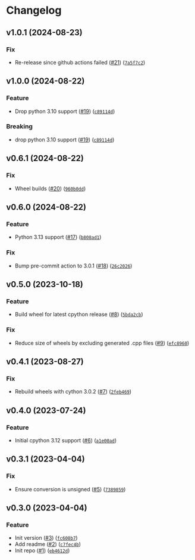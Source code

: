 # Changelog

<!--next-version-placeholder-->

## v1.0.1 (2024-08-23)

### Fix

* Re-release since github actions failed ([#21](https://github.com/bdraco/fnv-hash-fast/issues/21)) ([`7a5f7c2`](https://github.com/bdraco/fnv-hash-fast/commit/7a5f7c2637fe63dcba4c2f40f26be4c334ba7e7a))

## v1.0.0 (2024-08-22)

### Feature

* Drop python 3.10 support ([#19](https://github.com/bdraco/fnv-hash-fast/issues/19)) ([`c89114d`](https://github.com/bdraco/fnv-hash-fast/commit/c89114d8b63f8d4085d14ae43387f3ffa6be829a))

### Breaking

* drop python 3.10 support ([#19](https://github.com/bdraco/fnv-hash-fast/issues/19)) ([`c89114d`](https://github.com/bdraco/fnv-hash-fast/commit/c89114d8b63f8d4085d14ae43387f3ffa6be829a))

## v0.6.1 (2024-08-22)

### Fix

* Wheel builds ([#20](https://github.com/bdraco/fnv-hash-fast/issues/20)) ([`960b0dd`](https://github.com/bdraco/fnv-hash-fast/commit/960b0dd37d314e6a98bb76eb4a9a2b33fd620de6))

## v0.6.0 (2024-08-22)

### Feature

* Python 3.13 support ([#17](https://github.com/bdraco/fnv-hash-fast/issues/17)) ([`b808ad1`](https://github.com/bdraco/fnv-hash-fast/commit/b808ad166c49f8eef13c6b477bc4c0dda57dc1d8))

### Fix

* Bump pre-commit action to 3.0.1 ([#18](https://github.com/bdraco/fnv-hash-fast/issues/18)) ([`26c2026`](https://github.com/bdraco/fnv-hash-fast/commit/26c20267232ce4bceb4656d4547d89b9145c5e54))

## v0.5.0 (2023-10-18)

### Feature

* Build wheel for latest cpython release ([#8](https://github.com/bdraco/fnv-hash-fast/issues/8)) ([`5bda2cb`](https://github.com/bdraco/fnv-hash-fast/commit/5bda2cbccd2bdb01ca61f885e2b1f6b3f39ca4c6))

### Fix

* Reduce size of wheels by excluding generated .cpp files ([#9](https://github.com/bdraco/fnv-hash-fast/issues/9)) ([`efc8960`](https://github.com/bdraco/fnv-hash-fast/commit/efc896027b7b7d4e6b8d41c4f4c5deb0f5128405))

## v0.4.1 (2023-08-27)

### Fix

* Rebuild wheels with cython 3.0.2 ([#7](https://github.com/bdraco/fnv-hash-fast/issues/7)) ([`2feb469`](https://github.com/bdraco/fnv-hash-fast/commit/2feb469e334b4541ea275fee8e60edda72c02a32))

## v0.4.0 (2023-07-24)

### Feature

* Initial cpython 3.12 support ([#6](https://github.com/bdraco/fnv-hash-fast/issues/6)) ([`a1e00ad`](https://github.com/bdraco/fnv-hash-fast/commit/a1e00ad742891603edee784d499da0c20808d3b9))

## v0.3.1 (2023-04-04)
### Fix
* Ensure conversion is unsigned ([#5](https://github.com/bdraco/fnv-hash-fast/issues/5)) ([`7389859`](https://github.com/bdraco/fnv-hash-fast/commit/73898596872311b5a37f474fad4edf0a9a7aa5e7))

## v0.3.0 (2023-04-04)
### Feature
* Init version ([#3](https://github.com/bdraco/fnv-hash-fast/issues/3)) ([`fc608b7`](https://github.com/bdraco/fnv-hash-fast/commit/fc608b7a1f1fee03eab2598d25f808249ea0de95))
* Add readme ([#2](https://github.com/bdraco/fnv-hash-fast/issues/2)) ([`c7fec4b`](https://github.com/bdraco/fnv-hash-fast/commit/c7fec4bad0586fd2c5bd79a0692d4bb56107f8d9))
* Init repo ([#1](https://github.com/bdraco/fnv-hash-fast/issues/1)) ([`eb4612d`](https://github.com/bdraco/fnv-hash-fast/commit/eb4612d4099fdca2b1165ea405e011d375c16c63))
